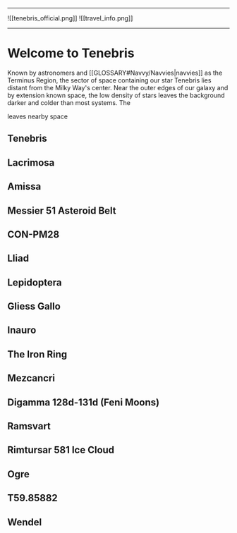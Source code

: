 
--- 

![[tenebris_official.png]]
![[travel_info.png]]

--- 

# Welcome to Tenebris

Known by astronomers and [[GLOSSARY#Navvy/Navvies|navvies]] as the Terminus Region, the sector of space containing our star Tenebris lies distant from the Milky Way's center. Near the outer edges of our galaxy and by extension known space, the low density of stars leaves the background darker and colder than most systems. The 

leaves nearby space


## Tenebris

## Lacrimosa


## Amissa

## Messier 51 Asteroid Belt

## CON-PM28

## Lliad

## Lepidoptera

## Gliess Gallo

## Inauro

## The Iron Ring

## Mezcancri

## Digamma 128d-131d (Feni Moons)

## Ramsvart

## Rimtursar 581 Ice Cloud

## Ogre

## T59.85882

## Wendel

